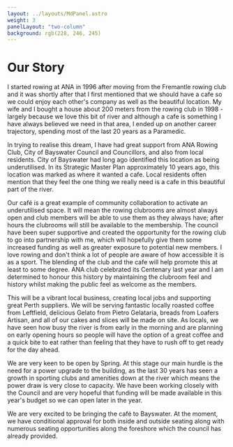 ```yaml
---
layout: ../layouts/MdPanel.astro
weight: 3
panelLayout: "two-column"
background: rgb(228, 246, 245)
---
```


# Our Story

I started rowing at ANA in 1996 after moving from the Fremantle rowing club and it was shortly after that I first mentioned that we should have a cafe so we could enjoy each other's company as well as the beautiful location. My wife and I bought a house about 200 meters from the rowing club in 1998 - largely because we love this bit of river and although a cafe is something I have always believed we need in that area, I ended up on another career trajectory, spending most of the last 20 years as a Paramedic.

In trying to realise this dream, I have had great support from ANA Rowing Club, City of Bayswater Council and Councillors, and also from local residents. City of Bayswater had long ago identified this location as being underutilised. In its Strategic Master Plan approximately 10 years ago, this location was marked as where it wanted a cafe. Local residents often mention that they feel the one thing we really need is a cafe in this beautiful part of the river.

Our café is a great example of community collaboration to activate an underutilised space. It will mean the rowing clubrooms are almost always open and club members will be able to use them as they always have; after hours the clubrooms will still be available to the membership. The council have been super supportive and created the opportunity for the rowing club to go into partnership with me, which will hopefully give them some increased funding as well as greater exposure to potential new members. I love rowing and don't think a lot of people are aware of how accessible it is as a sport. The blending of the club and the cafe will help promote this at least to some degree. ANA club celebrated its Centenary last year and I am determined to honour this history by maintaining the clubroom feel and history whilst making the public feel as welcome as the members.

This will be a vibrant local business, creating local jobs and supporting great Perth suppliers. We will be serving fantastic locally roasted coffee from Leftfield, delicious Gelato from Pietro Gelataria, breads from Loafers Artisan, and all of our cakes and slices will be made on site. As locals, we have seen how busy the river is from early in the morning and are planning on early opening hours so people will have the option of a great coffee and a quick bite to eat rather than feeling that they have to rush off to get ready for the day ahead.

We are very keen to be open by Spring. At this stage our main hurdle is the need for a power upgrade to the building, as the last 30 years has seen a growth in sporting clubs and amenities down at the river which means the power draw is very close to capacity. We have been working closely with the Council and are very hopeful that funding will be made available in this year's budget so we can open later in the year.

We are very excited to be bringing the café to Bayswater. At the moment, we have conditional approval for both inside and outside seating along with numerous seating opportunities along the foreshore which the council has already provided.